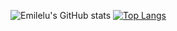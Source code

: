 ![Emilelu's GitHub stats](https://github-readme-stats.vercel.app/api?username=Emilelu&include_all_commits=true)
[![Top Langs](https://github-readme-stats.vercel.app/api/top-langs/?username=Emilelu&layout=compact)](https://github.com/anuraghazra/github-readme-stats)
